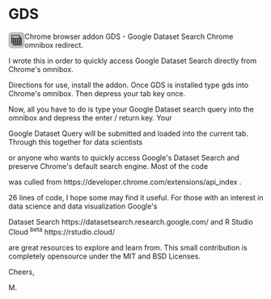 # GDS
<img src="https://raw.githubusercontent.com/dev-tek/GDS/master/GDS-32.png" alt="GDS" width="32" height="32" align="left">

Chrome browser addon GDS - Google Dataset Search Chrome omnibox redirect. 

<p>
I wrote this in order to quickly access Google Dataset Search directly from Chrome's omnibox. 
<p>
Directions for use, install the addon. Once GDS is installed type gds into Chrome's omnibox. Then depress your tab key once.
<p>
Now, all you have to do is type your Google Dataset search query into the omnibox and depress the enter / return key. Your
<p>
Google Dataset Query will be submitted and loaded into the current tab. Through this together for data scientists
<p>
or anyone who wants to quickly access Google's Dataset Search and preserve Chrome's default search engine. Most of the code
<p>
was culled from https://developer.chrome.com/extensions/api_index .     
<p>
26 lines of code, I hope some may find it useful. For those with an interest in data science and data visualization Google's 
<p>
Dataset Search  https://datasetsearch.research.google.com/ and R Studio Cloud <sup>beta</sup>   https://rstudio.cloud/
<p>
are great resources to explore and learn from. This small contribution is completely opensource under the MIT and BSD Licenses.
<p>
Cheers, 
</p>
     M.
